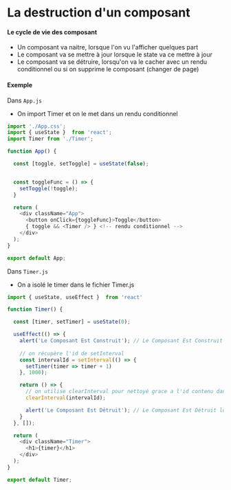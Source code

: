 # La destruction d'un composant

#### Le cycle de vie des composant
- Un composant va naitre, lorsque l'on vu l'afficher quelques part
- Le composant va se mettre à jour lorsque le state va ce mettre à jour
- Le composant va se détruire, lorsqu'on va le cacher avec un rendu conditionnel ou si on supprime le composant (changer de page)

#### Exemple
Dans `App.js`

- On import Timer et on le met dans un rendu conditionnel

```js
import './App.css';
import { useState }  from 'react';
import Timer from './Timer';

function App() {

  const [toggle, setToggle] = useState(false);


  const toggleFunc = () => {
    setToggle(!toggle);
  }

  return (
    <div className="App">
      <button onClick={toggleFunc}>Toggle</button>
      { toggle && <Timer /> } <!-- rendu conditionnel --> 
    </div>
  );
}

export default App;
```

Dans `Timer.js`

- On a isolé le timer dans le fichier Timer.js

```js
import { useState, useEffect }  from 'react'

function Timer() {

  const [timer, setTimer] = useState(0);

  useEffect(() => {
    alert('Le Composant Est Construit'); // Le Composant Est Construit lors de ça naissance
    
    // on récupère l'id de setInterval 
    const intervalId = setInterval(() => {
      setTimer(timer => timer + 1)
    }, 1000);

    return () => {
      // on utilise clearInterval pour nettoyé grace a l'id contenu dans intervalId
      clearInterval(intervalId);

      alert('Le Composant Est Détruit'); // Le Composant Est Détruit lorsqu'il est cacher par le rendu conditionnel dans App.js
    }
  }, []);

  return (
    <div className="Timer">
      <h1>{timer}</h1>
    </div>
  );
}

export default Timer;
```